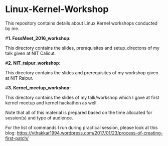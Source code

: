 # Linux-Kernel-Workshop

This repository contains details about Linux Kernel workshops conducted by me.

#**1. FossMeet_2016_workshop:**

This directory contains the slides, prerequisites and setup_directons of my talk given at NIT Calicut.

#**2. NIT_raipur_workshop:**

This directory contains the slides and prerequisites of my workshop given at NIT Raipur.

#**3. Kernel_meetup_workshop:**

This directory contains the slides of my talk/workshop which I gave at first kernel meetup and kernel hackathon as well.

Note that all of this material is prepared based on the time allocated for session(s) and type of audience. 

For the list of commands I run during practical session, please look at this blog:
https://vthakkar1994.wordpress.com/2017/01/23/process-of-creating-first-patch/
